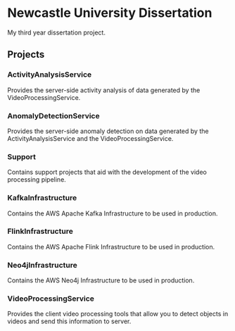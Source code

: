 # Newcastle University Dissertation

My third year dissertation project.

## Projects

### ActivityAnalysisService

Provides the server-side activity analysis of data generated by the VideoProcessingService.

### AnomalyDetectionService

Provides the server-side anomaly detection on data generated by the ActivityAnalysisService and the VideoProcessingService.

### Support

Contains support projects that aid with the development of the video processing pipeline.

### KafkaInfrastructure

Contains the AWS Apache Kafka Infrastructure to be used in production.

### FlinkInfrastructure

Contains the AWS Apache Flink Infrastructure to be used in production.

### Neo4jInfrastructure

Contains the AWS Neo4j Infrastructure to be used in production.

### VideoProcessingService

Provides the client video processing tools that allow you to detect objects in videos and send this information to server.
